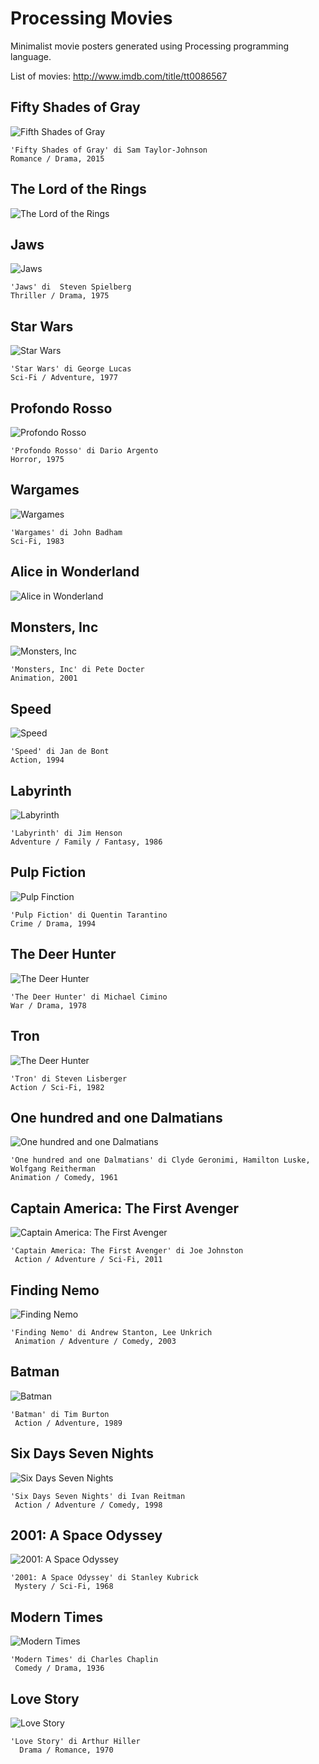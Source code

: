 # Processing Movies
Minimalist movie posters generated using Processing programming language.

List of movies: http://www.imdb.com/title/tt0086567

## Fifty Shades of Gray
![Fifth Shades of Gray](https://github.com/mad4j/processing-movies/blob/master/manuale-di-programmazione-cinematografica/fifty_shades_of_grey/fifty-shades-of-grey.png)
```
'Fifty Shades of Gray' di Sam Taylor-Johnson
Romance / Drama, 2015
```

## The Lord of the Rings
![The Lord of the Rings](https://github.com/mad4j/processing-movies/blob/master/manuale-di-programmazione-cinematografica/the_lord_of_the_rings/the-lord-of-the-rings.png)

## Jaws
![Jaws](https://github.com/mad4j/processing-movies/blob/master/manuale-di-programmazione-cinematografica/jaws/jaws.png)
```
'Jaws' di  Steven Spielberg
Thriller / Drama, 1975
```

## Star Wars
![Star Wars](https://github.com/mad4j/processing-movies/blob/master/manuale-di-programmazione-cinematografica/star_wars/star-wars.png)
```
'Star Wars' di George Lucas
Sci-Fi / Adventure, 1977
```

## Profondo Rosso
![Profondo Rosso](https://github.com/mad4j/processing-movies/blob/master/manuale-di-programmazione-cinematografica/profondo_rosso/profondo-rosso.png)
```
'Profondo Rosso' di Dario Argento
Horror, 1975
```
## Wargames
![Wargames](https://github.com/mad4j/processing-movies/blob/master/manuale-di-programmazione-cinematografica/war_games/war-games.png)
```
'Wargames' di John Badham
Sci-Fi, 1983
```

## Alice in Wonderland
![Alice in Wonderland](https://github.com/mad4j/processing-movies/blob/master/manuale-di-programmazione-cinematografica/alice_in_wonderland/alice-in-wonderland.png)

## Monsters, Inc
![Monsters, Inc](https://github.com/mad4j/processing-movies/blob/master/manuale-di-programmazione-cinematografica/monsters_inc/monsters-inc.png)
```
'Monsters, Inc' di Pete Docter
Animation, 2001
```

## Speed
![Speed](https://github.com/mad4j/processing-movies/blob/master/manuale-di-programmazione-cinematografica/speed/speed.png)
```
'Speed' di Jan de Bont
Action, 1994
```

## Labyrinth
![Labyrinth](https://github.com/mad4j/processing-movies/blob/master/manuale-di-programmazione-cinematografica/labyrinth/labyrinth.png)
```
'Labyrinth' di Jim Henson
Adventure / Family / Fantasy, 1986
```

## Pulp Fiction
![Pulp Finction](https://github.com/mad4j/processing-movies/blob/master/manuale-di-programmazione-cinematografica/pulp_fiction/pulp-fiction.png)
```
'Pulp Fiction' di Quentin Tarantino
Crime / Drama, 1994
```

## The Deer Hunter
![The Deer Hunter](https://github.com/mad4j/processing-movies/blob/master/manuale-di-programmazione-cinematografica/the_deer_hunter/the-deer-hunter.png)
```
'The Deer Hunter' di Michael Cimino
War / Drama, 1978
```

## Tron
![The Deer Hunter](https://github.com/mad4j/processing-movies/blob/master/manuale-di-programmazione-cinematografica/tron/tron.png)
```
'Tron' di Steven Lisberger
Action / Sci-Fi, 1982
```

## One hundred and one Dalmatians
![One hundred and one Dalmatians](https://github.com/mad4j/processing-movies/blob/master/manuale-di-programmazione-cinematografica/one_hundred_and_one_dalmatians/one-hundred-and-one-dalmatians.png)
```
'One hundred and one Dalmatians' di Clyde Geronimi, Hamilton Luske, Wolfgang Reitherman
Animation / Comedy, 1961
```

## Captain America: The First Avenger
![Captain America: The First Avenger](https://github.com/mad4j/processing-movies/blob/master/manuale-di-programmazione-cinematografica/captain_america/captain-america.png)
```
'Captain America: The First Avenger' di Joe Johnston
 Action / Adventure / Sci-Fi, 2011
```


## Finding Nemo
![Finding Nemo](https://github.com/mad4j/processing-movies/blob/master/manuale-di-programmazione-cinematografica/finding_nemo/finding-nemo.png)
```
'Finding Nemo' di Andrew Stanton, Lee Unkrich
 Animation / Adventure / Comedy, 2003
```

## Batman
![Batman](https://github.com/mad4j/processing-movies/blob/master/manuale-di-programmazione-cinematografica/batman/batman.png)
```
'Batman' di Tim Burton
 Action / Adventure, 1989
```

## Six Days Seven Nights
![Six Days Seven Nights](https://github.com/mad4j/processing-movies/blob/master/manuale-di-programmazione-cinematografica/six_days_seven_nights/six-days-seven-nights.png)
```
'Six Days Seven Nights' di Ivan Reitman
 Action / Adventure / Comedy, 1998
```

## 2001: A Space Odyssey
![2001: A Space Odyssey](https://github.com/mad4j/processing-movies/blob/master/manuale-di-programmazione-cinematografica/x_2001_a_space_odyssey/2001-a-space-odyssey.png)
```
'2001: A Space Odyssey' di Stanley Kubrick
 Mystery / Sci-Fi, 1968
```

## Modern Times
![Modern Times](https://github.com/mad4j/processing-movies/blob/master/manuale-di-programmazione-cinematografica/modern_times/modern-times.png)
```
'Modern Times' di Charles Chaplin
 Comedy / Drama, 1936
```

## Love Story
![Love Story](https://github.com/mad4j/processing-movies/blob/master/manuale-di-programmazione-cinematografica/love_story/love-story.png)
```
'Love Story' di Arthur Hiller
  Drama / Romance, 1970
```
